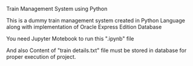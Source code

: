 Train Management System using Python

This is a dummy train management system created in Python Language along with implementation of Oracle Express Edition Database

You need Jupyter Motebook to run this ".ipynb" file

And also Content of "train details.txt" file must be stored in database for proper execution of project.